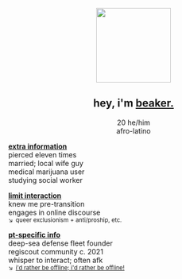 <p align="center">
  <img src="https://files.catbox.moe/8jjcqu.png"" width="150">
</p>

<div align="center">

## hey, i'm **<ins>beaker.</ins>**

20 he/him\
afro-latino

</div>

**<ins>extra information</ins>**\
pierced eleven times\
married; local wife guy\
medical marijuana user\
studying social worker

**<ins>limit interaction</ins>**\
knew me pre-transition\
engages in online discourse\
<sup>↘ queer exclusionism + anti/proship, etc. </sup>

**<ins>pt-specific info</ins>**\
deep-sea defense fleet founder\
regiscout community c. 2021\
whisper to interact; often afk\
<sup>↘ [i'd rather be offline; i'd rather be offline!](https://youtu.be/PbBbtNtVXG4&t=44)</sup>
